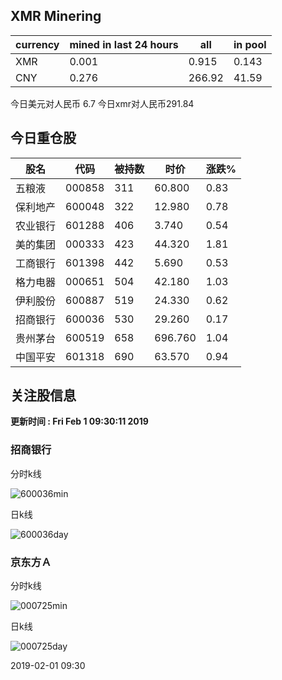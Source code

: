## XMR Minering

|currency|mined in last 24 hours|all|in pool|
|---|---|---|---|
|XMR|0.001|0.915|0.143|
|CNY|0.276|266.92|41.59|

今日美元对人民币 6.7	今日xmr对人民币291.84


## 今日重仓股 

|股名|代码|被持数|时价|涨跌%|
|---|---|---|---|---|
|五粮液|000858|311|60.800|0.83|
|保利地产|600048|322|12.980|0.78|
|农业银行|601288|406|3.740|0.54|
|美的集团|000333|423|44.320|1.81|
|工商银行|601398|442|5.690|0.53|
|格力电器|000651|504|42.180|1.03|
|伊利股份|600887|519|24.330|0.62|
|招商银行|600036|530|29.260|0.17|
|贵州茅台|600519|658|696.760|1.04|
|中国平安|601318|690|63.570|0.94|

## 关注股信息
**更新时间 : Fri Feb  1 09:30:11 2019**
### 招商银行 
分时k线

![600036min](http://image.sinajs.cn/newchart/min/n/sh600036.gif)

日k线

![600036day](http://image.sinajs.cn/newchart/daily/n/sh600036.gif)

### 京东方Ａ 
分时k线

![000725min](http://image.sinajs.cn/newchart/min/n/sz000725.gif)

日k线

![000725day](http://image.sinajs.cn/newchart/daily/n/sz000725.gif)

2019-02-01 09:30